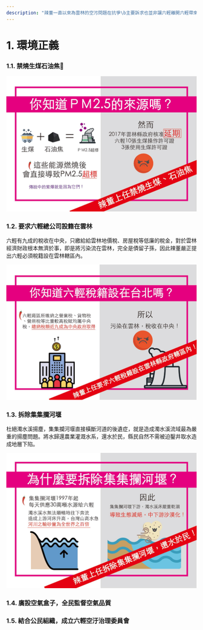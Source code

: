 ```yaml
---
description: "辣董一直以來為雲林的空污問題在抗爭\b主要訴求也並非讓六輕離開六輕帶來經濟效益以及工作機會但幾年過去，其負面效應也是大家都夠看見的空污、環境、健康等等的問題隨之而來因此，辣董將再一次提起我的政見「落實環境正義」經濟發展固然重要但辣董認為居民的健康以及養育我們的土地不是在經濟發展下的消耗品"
---
```


# 1. 環境正義

### 1.1. 禁燒生煤石油焦

![](../.gitbook/assets/44733988_283113309201759_3284888397839073280_o.jpg)

### 1.2. 要求六輕總公司設籍在雲林

六輕有九成的稅收在中央，只繳給給雲林地價稅、房屋稅等低廉的稅金，對於雲林經濟財政根本無濟於事，即是將污染流在雲林，完全是債留子孫，因此辣董嚴正提出六輕必須稅籍設在雲林轄區內。

![](../.gitbook/assets/44798457_283113312535092_1908225833282043904_o.jpg)

### 1.3. 拆除集集攔河堰

杜絕濁水溪揚塵，集集攔河堰直接橫斷河道的後遺症，就是造成濁水溪流域最為嚴重的揚塵問題。將水歸還農業灌溉水系，還水於民，縣民自然不需被迫鑿井取水造成地層下陷。

![](../.gitbook/assets/44694803_283113292535094_6558469757400514560_o.jpg)

### 1.4. 廣設空氣盒子，全民監督空氣品質

### 1.5. 結合公民組織，成立六輕空汙治理委員會

